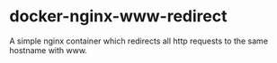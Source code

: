 docker-nginx-www-redirect
===========================

A simple nginx container which redirects all http requests to the same hostname with www.

